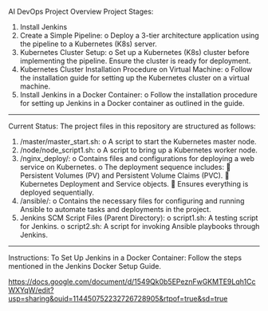 
AI DevOps Project Overview
Project Stages:
1.	Install Jenkins
2.	Create a Simple Pipeline: 
o	Deploy a 3-tier architecture application using the pipeline to a Kubernetes (K8s) server.
3.	Kubernetes Cluster Setup: 
o	Set up a Kubernetes (K8s) cluster before implementing the pipeline. Ensure the cluster is ready for deployment.
4.	Kubernetes Cluster Installation Procedure on Virtual Machine: 
o	Follow the installation guide for setting up the Kubernetes cluster on a virtual machine.
5.	Install Jenkins in a Docker Container: 
o	Follow the installation procedure for setting up Jenkins in a Docker container as outlined in the guide.
________________________________________
Current Status:
The project files in this repository are structured as follows:
1.	/master/master_start.sh: 
o	A script to start the Kubernetes master node.
2.	/node/node_script1.sh: 
o	A script to bring up a Kubernetes worker node.
3.	/nginx_deploy/: 
o	Contains files and configurations for deploying a web service on Kubernetes.
o	The deployment sequence includes: 
	Persistent Volumes (PV) and Persistent Volume Claims (PVC).
	Kubernetes Deployment and Service objects.
	Ensures everything is deployed sequentially.
4.	/ansible/: 
o	Contains the necessary files for configuring and running Ansible to automate tasks and deployments in the project.
5.	Jenkins SCM Script Files (Parent Directory): 
o	script1.sh: A testing script for Jenkins.
o	script2.sh: A script for invoking Ansible playbooks through Jenkins.
________________________________________
Instructions:
To Set Up Jenkins in a Docker Container:
Follow the steps mentioned in the Jenkins Docker Setup Guide.

https://docs.google.com/document/d/1549Qk0b5EPeznFwGKMTE9Lqh1CcWXYqW/edit?usp=sharing&ouid=114450752232726728905&rtpof=true&sd=true

